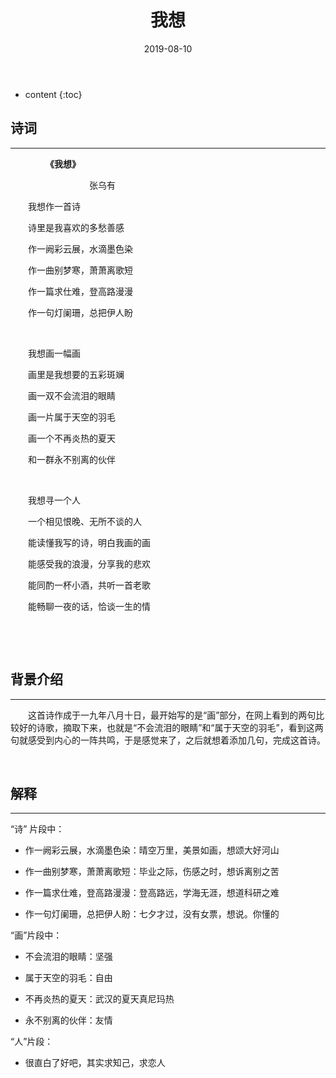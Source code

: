 ﻿---
layout: post
title:  "我想"
date:   2019-08-10
categories: 其他
tag: 诗词画意
---

* content
{:toc}

## 诗词

----

&emsp;&emsp;&emsp;&emsp;**《我想》**

&emsp;&emsp;&emsp;&emsp;&emsp;&emsp;&emsp;&emsp;&emsp;张乌有

&emsp;&emsp;我想作一首诗

&emsp;&emsp;诗里是我喜欢的多愁善感

&emsp;&emsp;作一阙彩云展，水滴墨色染

&emsp;&emsp;作一曲别梦寒，萧萧离歌短

&emsp;&emsp;作一篇求仕难，登高路漫漫

&emsp;&emsp;作一句灯阑珊，总把伊人盼

&emsp;

&emsp;&emsp;我想画一幅画

&emsp;&emsp;画里是我想要的五彩斑斓

&emsp;&emsp;画一双不会流泪的眼睛

&emsp;&emsp;画一片属于天空的羽毛

&emsp;&emsp;画一个不再炎热的夏天

&emsp;&emsp;和一群永不别离的伙伴

&emsp;

&emsp;&emsp;我想寻一个人

&emsp;&emsp;一个相见恨晚、无所不谈的人

&emsp;&emsp;能读懂我写的诗，明白我画的画

&emsp;&emsp;能感受我的浪漫，分享我的悲欢

&emsp;&emsp;能同酌一杯小酒，共听一首老歌

&emsp;&emsp;能畅聊一夜的话，恰谈一生的情

&emsp;

&emsp;

## 背景介绍
---

&emsp;&emsp;这首诗作成于一九年八月十日，最开始写的是“画”部分，在网上看到的两句比较好的诗歌，摘取下来，也就是“不会流泪的眼睛”和“属于天空的羽毛”，看到这两句就感受到内心的一阵共鸣，于是感觉来了，之后就想着添加几句，完成这首诗。

&emsp;

## 解释
---

“诗” 片段中：

* 作一阙彩云展，水滴墨色染：晴空万里，美景如画，想颂大好河山

* 作一曲别梦寒，萧萧离歌短：毕业之际，伤感之时，想诉离别之苦

* 作一篇求仕难，登高路漫漫：登高路远，学海无涯，想道科研之难

* 作一句灯阑珊，总把伊人盼：七夕才过，没有女票，想说。你懂的


“画”片段中：

* 不会流泪的眼睛：坚强

* 属于天空的羽毛：自由

* 不再炎热的夏天：武汉的夏天真尼玛热

* 永不别离的伙伴：友情


“人”片段：

* 很直白了好吧，其实求知己，求恋人

